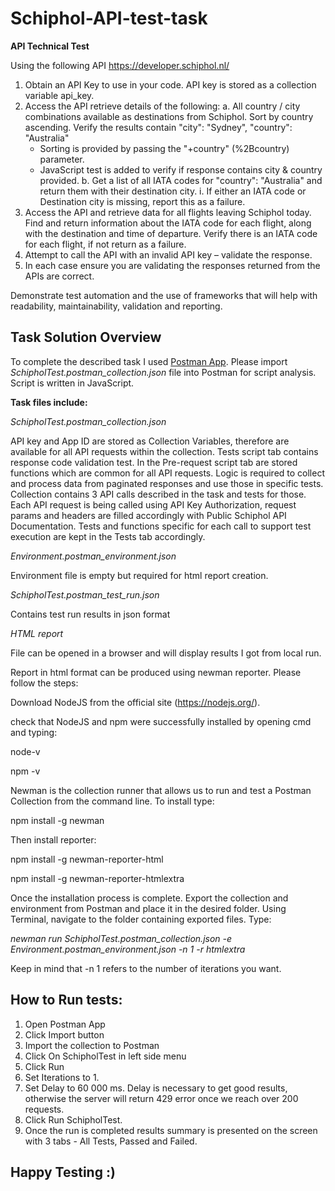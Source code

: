 # Schiphol-API-test-task

**API Technical Test**

Using the following API https://developer.schiphol.nl/
1. Obtain an API Key to use in your code.
API key is stored as a collection variable api_key.
2. Access the API retrieve details of the following:
  a. All country / city combinations available as destinations from Schiphol. Sort by country ascending. Verify the results contain "city": "Sydney", "country":    "Australia"
    - Sorting is provided by passing the "+country" (%2Bcountry) parameter.
    - JavaScript test is added to verify if response contains city & country provided. 
  b. Get a list of all IATA codes for "country": "Australia" and return them with their destination city.
      i. If either an IATA code or Destination city is missing, report this as a failure.
3. Access the API and retrieve data for all flights leaving Schiphol today. Find and return
information about the IATA code for each flight, along with the destination and time of
departure. Verify there is an IATA code for each flight, if not return as a failure.
4. Attempt to call the API with an invalid API key – validate the response.
5. In each case ensure you are validating the responses returned from the APIs are correct.

Demonstrate test automation and the use of frameworks that will help with readability, maintainability, validation and reporting.

**Task Solution Overview**
---

To complete the described task I used [Postman App](https://postman.com/). Please import *SchipholTest.postman_collection.json* file into Postman for script analysis. Script is written in JavaScript.

**Task files include:**

*SchipholTest.postman_collection.json*

API key and App ID are stored as Collection Variables, therefore are available for all API requests within the collection. Tests script tab contains  response code validation test. In the Pre-request script tab are stored functions which are common for all API requests. Logic is required to collect and process data from paginated responses and use those in specific tests. Collection contains 3 API calls described in the task and tests for those. 
Each API request is being called using API Key Authorization, request params and headers are filled accordingly with Public Schiphol API Documentation. Tests and functions specific for each call to support test execution are kept in the Tests tab accordingly.


*Environment.postman_environment.json*

Environment file is empty but required for html report creation.


*SchipholTest.postman_test_run.json*

Contains test run results in json format


*HTML report*

File can be opened in a browser and will display results I got from local run. 

Report in html format can be produced using newman reporter. Please follow the steps:

Download NodeJS from the official site (https://nodejs.org/). 

check that NodeJS and npm were successfully installed by opening cmd and typing: 

node-v

npm -v

Newman is the collection runner that allows us to run and test a Postman Collection from the command line. To install type: 

npm install -g newman

Then install reporter:

npm install -g newman-reporter-html

npm install -g newman-reporter-htmlextra

Once the installation process is complete. Export the collection and environment from Postman and place it in the desired folder. 
Using Terminal, navigate to the folder containing exported files. Type:

*newman run SchipholTest.postman_collection.json -e Environment.postman_environment.json -n 1 -r htmlextra*

Keep in mind that -n 1 refers to the number of iterations you want.


How to Run tests:
---
1. Open Postman App
2. Click Import button
3. Import the collection to Postman
4. Click On SchipholTest in left side menu
5. Click Run
6. Set Iterations to 1.
7. Set Delay to 60 000 ms. Delay is necessary to get good results, otherwise the server will return 429 error once we reach over 200 requests.
8. Click Run SchipholTest.
9. Once the run is completed results summary is presented on the screen with 3 tabs - All Tests, Passed and Failed.

Happy Testing :) 
---





